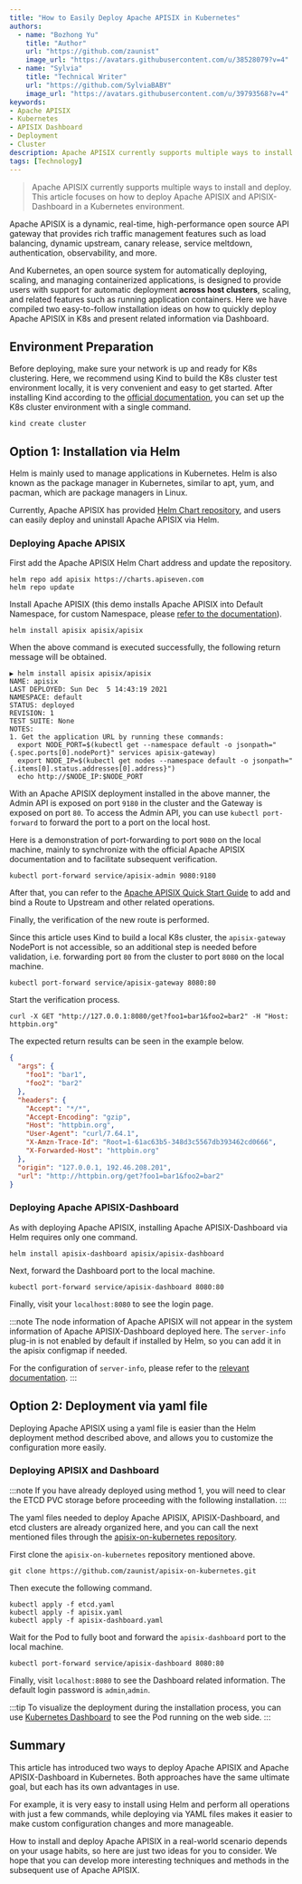 ```yaml
---
title: "How to Easily Deploy Apache APISIX in Kubernetes"
authors:
  - name: "Bozhong Yu"
    title: "Author"
    url: "https://github.com/zaunist"
    image_url: "https://avatars.githubusercontent.com/u/38528079?v=4"
  - name: "Sylvia"
    title: "Technical Writer"
    url: "https://github.com/SylviaBABY"
    image_url: "https://avatars.githubusercontent.com/u/39793568?v=4"
keywords: 
- Apache APISIX
- Kubernetes
- APISIX Dashboard
- Deployment
- Cluster
description: Apache APISIX currently supports multiple ways to install and deploy. This article focuses on how to deploy Apache APISIX and APISIX-Dashboard in a Kubernetes environment.
tags: [Technology]
---
```


> Apache APISIX currently supports multiple ways to install and deploy. This article focuses on how to deploy Apache APISIX and APISIX-Dashboard in a Kubernetes environment.

<!--truncate-->

Apache APISIX is a dynamic, real-time, high-performance open source API gateway that provides rich traffic management features such as load balancing, dynamic upstream, canary release, service meltdown, authentication, observability, and more.

And Kubernetes, an open source system for automatically deploying, scaling, and managing containerized applications, is designed to provide users with support for automatic deployment **across host clusters**, scaling, and related features such as running application containers. Here we have compiled two easy-to-follow installation ideas on how to quickly deploy Apache APISIX in K8s and present related information via Dashboard.

## Environment Preparation

Before deploying, make sure your network is up and ready for K8s clustering.
Here, we recommend using Kind to build the K8s cluster test environment locally, it is very convenient and easy to get started. After installing Kind according to the [official documentation](https://kind.sigs.k8s.io/docs/user/quick-start/), you can set up the K8s cluster environment with a single command.

```shell
kind create cluster
```

## Option 1: Installation via Helm

Helm is mainly used to manage applications in Kubernetes. Helm is also known as the package manager in Kubernetes, similar to apt, yum, and pacman, which are package managers in Linux.

Currently, Apache APISIX has provided [Helm Chart repository](https://github.com/apache/apisix-helm-chart), and users can easily deploy and uninstall Apache APISIX via Helm.

### Deploying Apache APISIX

First add the Apache APISIX Helm Chart address and update the repository.

```shell
helm repo add apisix https://charts.apiseven.com
helm repo update
```

Install Apache APISIX (this demo installs Apache APISIX into Default Namespace, for custom Namespace, please [refer to the documentation](https://kubernetes.io/docs/tasks/administer-cluster/namespaces/#creating-a-new-namespace)).

```shell
helm install apisix apisix/apisix
```

When the above command is executed successfully, the following return message will be obtained.

```shell
▶ helm install apisix apisix/apisix
NAME: apisix
LAST DEPLOYED: Sun Dec  5 14:43:19 2021
NAMESPACE: default
STATUS: deployed
REVISION: 1
TEST SUITE: None
NOTES:
1. Get the application URL by running these commands:
  export NODE_PORT=$(kubectl get --namespace default -o jsonpath="{.spec.ports[0].nodePort}" services apisix-gateway)
  export NODE_IP=$(kubectl get nodes --namespace default -o jsonpath="{.items[0].status.addresses[0].address}")
  echo http://$NODE_IP:$NODE_PORT
```

With an Apache APISIX deployment installed in the above manner, the Admin API is exposed on port `9180` in the cluster and the Gateway is exposed on port `80`. To access the Admin API, you can use `kubectl port-forward` to forward the port to a port on the local host.

Here is a demonstration of port-forwarding to port `9080` on the local machine, mainly to synchronize with the official Apache APISIX documentation and to facilitate subsequent verification.

```shell
kubectl port-forward service/apisix-admin 9080:9180
```

After that, you can refer to the [Apache APISIX Quick Start Guide](https://apisix.apache.org/zh/docs/apisix/getting-started/) to add and bind a Route to Upstream and other related operations.

Finally, the verification of the new route is performed.

Since this article uses Kind to build a local K8s cluster, the `apisix-gateway` NodePort is not accessible, so an additional step is needed before validation, i.e. forwarding port `80` from the cluster to port `8080` on the local machine.

```shell
kubectl port-forward service/apisix-gateway 8080:80
```

Start the verification process.

```shell
curl -X GET "http://127.0.0.1:8080/get?foo1=bar1&foo2=bar2" -H "Host: httpbin.org"
```

The expected return results can be seen in the example below.

```json
{
  "args": {
    "foo1": "bar1",
    "foo2": "bar2"
  },
  "headers": {
    "Accept": "*/*",
    "Accept-Encoding": "gzip",
    "Host": "httpbin.org",
    "User-Agent": "curl/7.64.1",
    "X-Amzn-Trace-Id": "Root=1-61ac63b5-348d3c5567db393462cd0666",
    "X-Forwarded-Host": "httpbin.org"
  },
  "origin": "127.0.0.1, 192.46.208.201",
  "url": "http://httpbin.org/get?foo1=bar1&foo2=bar2"
}
```

### Deploying Apache APISIX-Dashboard

As with deploying Apache APISIX, installing Apache APISIX-Dashboard via Helm requires only one command.

```shell
helm install apisix-dashboard apisix/apisix-dashboard
```

Next, forward the Dashboard port to the local machine.

```shell
kubectl port-forward service/apisix-dashboard 8080:80
```

Finally, visit your `localhost:8080` to see the login page.

:::note
The node information of Apache APISIX will not appear in the system information of Apache APISIX-Dashboard deployed here. The `server-info` plug-in is not enabled by default if installed by Helm, so you can add it in the apisix configmap if needed.

For the configuration of `server-info`, please refer to the [relevant documentation](https://apisix.apache.org/docs/apisix/plugins/server-info/).
:::

## Option 2: Deployment via yaml file

Deploying Apache APISIX using a yaml file is easier than the Helm deployment method described above, and allows you to customize the configuration more easily.

### Deploying APISIX and Dashboard

:::note
If you have already deployed using method 1, you will need to clear the ETCD PVC storage before proceeding with the following installation.
:::

The yaml files needed to deploy Apache APISIX, APISIX-Dashboard, and etcd clusters are already organized here, and you can call the next mentioned files through the [apisix-on-kubernetes repository](https://github.com/zaunist/apisix-on-kubernetes).

First clone the `apisix-on-kubernetes` repository mentioned above.

```shell
git clone https://github.com/zaunist/apisix-on-kubernetes.git
```

Then execute the following command.

```shell
kubectl apply -f etcd.yaml
kubectl apply -f apisix.yaml
kubectl apply -f apisix-dashboard.yaml
```

Wait for the Pod to fully boot and forward the `apisix-dashboard` port to the local machine.

```shell
kubectl port-forward service/apisix-dashboard 8080:80
```

Finally, visit `localhost:8080` to see the Dashboard related information. The default login password is `admin`,`admin`.

:::tip
To visualize the deployment during the installation process, you can use [Kubernetes Dashboard](https://github.com/kubernetes/dashboard) to see the Pod running on the web side.
:::

## Summary

This article has introduced two ways to deploy Apache APISIX and Apache APISIX-Dashboard in Kubernetes. Both approaches have the same ultimate goal, but each has its own advantages in use.

For example, it is very easy to install using Helm and perform all operations with just a few commands, while deploying via YAML files makes it easier to make custom configuration changes and more manageable.

How to install and deploy Apache APISIX in a real-world scenario depends on your usage habits, so here are just two ideas for you to consider. We hope that you can develop more interesting techniques and methods in the subsequent use of Apache APISIX.
